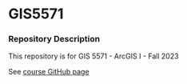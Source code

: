# GIS5571

### Repository Description

This repository is for GIS 5571 - ArcGIS I - Fall 2023

See [course GitHub page](https://github.com/runck014/spatial_data_science_course/blob/main/Part1.md)
